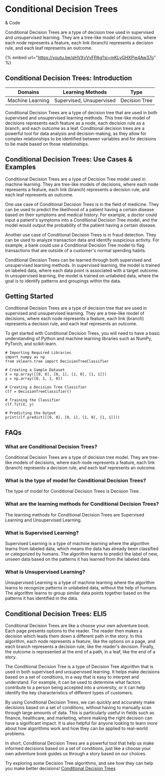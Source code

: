 # Conditional Decision Trees

& Code

Conditional Decision Trees are a type of decision tree used in supervised and unsupervised learning. They are a tree-like model of decisions, where each node represents a feature, each link (branch) represents a decision rule, and each leaf represents an outcome.

{% embed url="https://youtu.be/qHVXyVyFPAg?si=mKLyGHXPie4Aw37o" %}

## Conditional Decision Trees: Introduction

| Domains          | Learning Methods         | Type          |
| ---------------- | ------------------------ | ------------- |
| Machine Learning | Supervised, Unsupervised | Decision Tree |

Conditional Decision Trees are a type of decision tree that are used in both supervised and unsupervised learning methods. This tree-like model of decisions represents each feature as a node, each decision rule as a branch, and each outcome as a leaf. Conditional decision trees are a powerful tool for data analysis and decision-making, as they allow for complex relationships to be identified between variables and for decisions to be made based on those relationships.

## Conditional Decision Trees: Use Cases & Examples

Conditional Decision Trees are a type of Decision Tree model used in machine learning. They are tree-like models of decisions, where each node represents a feature, each link (branch) represents a decision rule, and each leaf represents an outcome.

One use case of Conditional Decision Trees is in the field of medicine. They can be used to predict the likelihood of a patient having a certain disease based on their symptoms and medical history. For example, a doctor could input a patient's symptoms into a Conditional Decision Tree model, and the model would output the probability of the patient having a certain disease.

Another use case of Conditional Decision Trees is in fraud detection. They can be used to analyze transaction data and identify suspicious activity. For example, a bank could use a Conditional Decision Tree model to flag transactions that are outside of a customer's normal spending habits.

Conditional Decision Trees can be learned through both supervised and unsupervised learning methods. In supervised learning, the model is trained on labeled data, where each data point is associated with a target outcome. In unsupervised learning, the model is trained on unlabeled data, where the goal is to identify patterns and groupings within the data.

## Getting Started

Conditional Decision Trees are a type of decision tree that are used in supervised and unsupervised learning. They are a tree-like model of decisions, where each node represents a feature, each link (branch) represents a decision rule, and each leaf represents an outcome.

To get started with Conditional Decision Trees, you will need to have a basic understanding of Python and machine learning libraries such as NumPy, PyTorch, and scikit-learn.

```
# Importing Required Libraries
import numpy as np
from sklearn.tree import DecisionTreeClassifier

# Creating a Sample Dataset
X = np.array([[0, 0], [0, 1], [1, 0], [1, 1]])
y = np.array([0, 1, 1, 0])

# Creating a Decision Tree Classifier
clf = DecisionTreeClassifier()

# Training the Classifier
clf.fit(X, y)

# Predicting the Output
print(clf.predict([[0, 0], [0, 1], [1, 0], [1, 1]]))

```

## FAQs

### What are Conditional Decision Trees?

Conditional Decision Trees are a type of decision tree model. They are tree- like models of decisions, where each node represents a feature, each link (branch) represents a decision rule, and each leaf represents an outcome.

### What is the type of model for Conditional Decision Trees?

The type of model for Conditional Decision Trees is Decision Tree.

### What are the learning methods for Conditional Decision Trees?

The learning methods for Conditional Decision Trees are Supervised Learning and Unsupervised Learning.

### What is Supervised Learning?

Supervised Learning is a type of machine learning where the algorithm learns from labeled data, which means the data has already been classified or categorized by humans. The algorithm learns to predict the label of new, unseen data based on the patterns it has learned from the labeled data.

### What is Unsupervised Learning?

Unsupervised Learning is a type of machine learning where the algorithm learns to recognize patterns in unlabeled data, without the help of humans. The algorithm learns to group similar data points together based on the patterns it has identified in the data.

## Conditional Decision Trees: ELI5

Conditional Decision Trees are like a choose your own adventure book. Each page presents options to the reader. The reader then makes a decision which leads them down a different path in the story. In this algorithm, each node represents a feature, like the options on a page, and each branch represents a decision rule, like the reader's decision. Finally, the outcome is represented at the end of a path, in a leaf, like the end of a story.

The Conditional Decision Tree is a type of Decision Tree algorithm that is used in both supervised and unsupervised learning. It helps make decisions based on a set of conditions, in a way that is easy to interpret and understand. For example, it can be used to determine what factors contribute to a person being accepted into a university, or it can help identify the key characteristics of different types of customers.

By using Conditional Decision Trees, we can quickly and accurately make decisions based on a set of conditions, without having to manually scan through large amounts of data. This is particularly useful in fields such as finance, healthcare, and marketing, where making the right decision can have a significant impact. It is also helpful for anyone looking to learn more about how algorithms work and how they can be applied to real-world problems.

In short, Conditional Decision Trees are a powerful tool that help us make informed decisions based on a set of conditions, just like a choose your own adventure book guides us through a story based on our choices.

Try exploring some Decision Tree algorithms, and see how they can help you make better decisions! [Conditional Decision Trees](https://serp.ai/conditional-decision-trees/)
